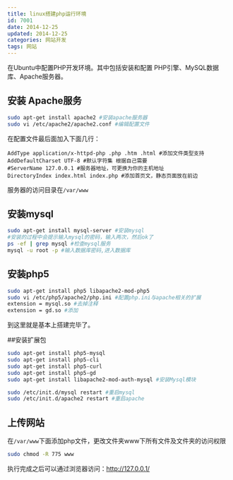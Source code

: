 ```yaml
---
title: linux搭建php运行环境
id: 7001
date: 2014-12-25
updated: 2014-12-25
categories: 网站开发
tags: 网站
---
```


在Ubuntu中配置PHP开发环境。其中包括安装和配置 PHP引擎、MySQL数据库、Apache服务器。
<!--more-->

## 安装 Apache服务
```bash
sudo apt-get install apache2 #安装apache服务器
sudo vi /etc/apache2/apache2.conf #编辑配置文件
```
在配置文件最后面加入下面几行：
```apacheconf /etc/apache2/apache2.conf
AddType application/x-httpd-php .php .htm .html #添加文件类型支持
AddDefaultCharset UTF-8 #默认字符集 根据自己需要
#ServerName 127.0.0.1 #服务器地址，可更换为你的主机地址
DirectoryIndex index.html index.php #添加首页文，静态页面放在前边
```
服务器的访问目录在`/var/www`

## 安装mysql
```bash
sudo apt-get install mysql-server #安装mysql
#安装的过程中会提示输入mysql的密码，输入两次，然后ok了
ps -ef | grep mysql #检查mysql服务
mysql -u root -p #输入数据库密码,进入数据库
```

## 安装php5
```bash
sudo apt-get install php5 libapache2-mod-php5
sudo vi /etc/php5/apache2/php.ini #配置php.ini与apache相关的扩展
extension = mysql.so #去掉注释
extension = gd.so #添加
```
到这里就是基本上搭建完毕了。

##安装扩展包
```bash
sudo apt-get install php5-mysql
sudo apt-get install php5-cli
sudo apt-get install php5-curl
sudo apt-get install php5-gd
sudo apt-get install libapache2-mod-auth-mysql #安装Mysql模块

sudo /etc/init.d/mysql restart #重启mysql
sudo /etc/init.d/apache2 restart #重启apache
```

## 上传网站
在`/var/www`下面添加php文件，更改文件夹www下所有文件及文件夹的访问权限
```bash
sudo chmod -R 775 www
```
执行完成之后可以通过浏览器访问：http://127.0.0.1/
